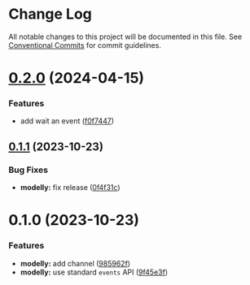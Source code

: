 # Change Log

All notable changes to this project will be documented in this file.
See [Conventional Commits](https://conventionalcommits.org) for commit guidelines.

# [0.2.0](https://github.com/andrepolischuk/modelly/compare/modelly@0.1.1...modelly@0.2.0) (2024-04-15)

### Features

- add wait an event ([f0f7447](https://github.com/andrepolischuk/modelly/commit/f0f7447b76093037472699b5ba8d5f98cc0af14a))

## [0.1.1](https://github.com/andrepolischuk/modelly/compare/modelly@0.1.0...modelly@0.1.1) (2023-10-23)

### Bug Fixes

- **modelly:** fix release ([0f4f31c](https://github.com/andrepolischuk/modelly/commit/0f4f31c19949939825808074ec879025c2a9121f))

# 0.1.0 (2023-10-23)

### Features

- **modelly:** add channel ([985962f](https://github.com/andrepolischuk/modelly/commit/985962f92c5e6bcf0dcde8df61fbceb524e9042a))
- **modelly:** use standard `events` API ([9f45e3f](https://github.com/andrepolischuk/modelly/commit/9f45e3f916462b11e4ed6e72eb26e830069b4e96))
